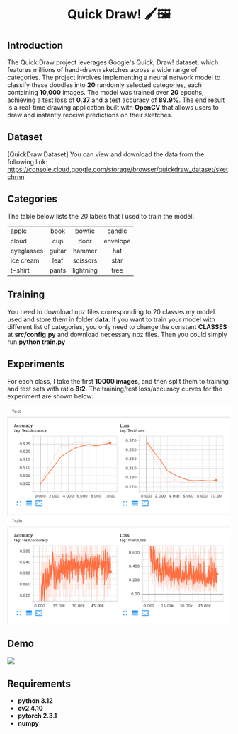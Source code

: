 <p align="center">
 <h1 align="center">Quick Draw! 🖌️🖼</h1>
</p>

## Introduction
The Quick Draw project leverages Google's Quick, Draw! dataset, which features millions of hand-drawn sketches across a wide range of categories. The project involves implementing a neural network model to classify these doodles into **20** randomly selected categories, each containing **10,000** images. The model was trained over **20** epochs, achieving a test loss of **0.37** and a test accuracy of **89.9%**. The end result is a real-time drawing application built with **OpenCV** that allows users to draw and instantly receive predictions on their sketches.

## Dataset 
[QuickDraw Dataset]
You can view and download the data from the following link: https://console.cloud.google.com/storage/browser/quickdraw_dataset/sketchrnn

## Categories
The table below lists the 20 labels that I used to train the model.

|           |           |           |           |
|-----------|:-----------:|:-----------:|:-----------:|
|   apple   |   book    |   bowtie  |   candle  |
|   cloud   |    cup    |   door    | envelope  |
|eyeglasses |  guitar   |   hammer  |    hat    |
| ice cream |   leaf    | scissors  |   star    |
|  t-shirt  |   pants   | lightning |    tree   |

## Training
You need to download npz files corresponding to 20 classes my model used and store them in folder **data**. If you want to train your model with different list of categories, you only need to change the constant **CLASSES** at **src/config.py** and download necessary npz files. Then you could simply run **python train.py**

## Experiments
For each class, I take the first **10000 images**, and then split them to training and test sets with ratio **8:2**. The training/test loss/accuracy curves for the experiment are shown below:

<img src="demo/loss_accuracy_curves.png" width="700"> 

## Demo
<img src="./demo/demo.gif" width=800>

## Requirements
* **python 3.12**
* **cv2 4.10**
* **pytorch 2.3.1** 
* **numpy**
